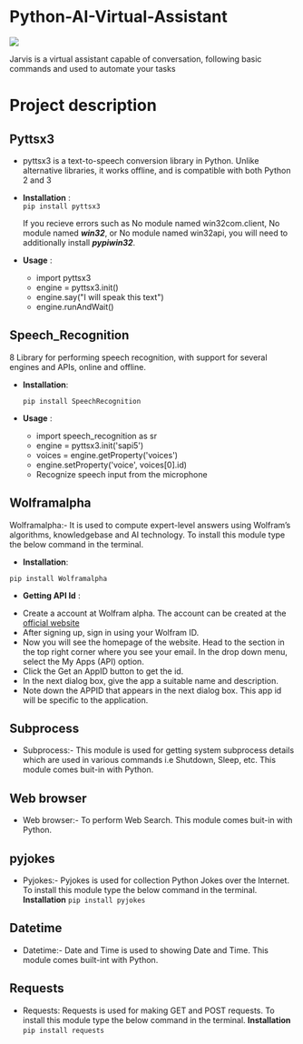 Python-AI-Virtual-Assistant
============================

![](https://img.shields.io/badge/Python-3.9.0-brightgreen.svg)

Jarvis is a  virtual assistant capable of conversation, following basic commands and used to automate your tasks 

# Project description

## Pyttsx3 

- pyttsx3 is a text-to-speech conversion library in Python. Unlike alternative libraries, it works offline, and is compatible with both Python 2 and 3

- **Installation** :   
 `pip install pyttsx3`

   If you recieve errors such as No module named win32com.client, No module named ***win32***, or No module named win32api, you will need to additionally install ***pypiwin32***.

- **Usage** :

  * import pyttsx3
  * engine = pyttsx3.init()
  * engine.say("I will speak this text")
  * engine.runAndWait()
  
  
## Speech_Recognition
  8 Library for performing speech recognition, with support for several engines and APIs, online and offline.
  
- **Installation**:

  `pip install SpeechRecognition`
  
 - **Usage** :
   * import speech_recognition as sr
   * engine = pyttsx3.init('sapi5')
   * voices = engine.getProperty('voices')
   * engine.setProperty('voice', voices[0].id)
   * Recognize speech input from the microphone

## Wolframalpha
Wolframalpha:- It is used to compute expert-level answers using Wolfram’s algorithms, knowledgebase and AI technology. To install this module type the below command in the terminal.
- **Installation**:
  
`pip install Wolframalpha`

 - **Getting API Id** :
  * Create a account at Wolfram alpha. The account can be created at the [official website](https://account.wolfram.com/auth/create)
  * After signing up, sign in using your Wolfram ID.
  * Now you will see the homepage of the website. Head to the section in the top right corner where you see your email. In the drop down menu, select the My Apps (API) option.
  * Click the Get an AppID button to get the id.
  * In the next dialog box, give the app a suitable name and description.
  * Note down the APPID that appears in the next dialog box. This app id will be specific to the application.
  
  ## Subprocess
  - Subprocess:- This module is used for getting system subprocess details which are used in various commands i.e Shutdown, Sleep, etc. This module comes buit-in with Python. 
  
  ## Web browser
  - Web browser:- To perform Web Search. This module comes buit-in with Python. 
  
  ## pyjokes
  - Pyjokes:- Pyjokes is used for collection Python Jokes over the Internet. To install this module type the below command in the terminal.
  **Installation**
  `pip install pyjokes`
  
  ## Datetime
  - Datetime:- Date and Time is used to showing Date and Time. This module comes built-int with Python. 
  
  ## Requests 
  -  Requests: Requests is used for making GET and POST requests. To install this module type the below command in the terminal.
  **Installation**
  `pip install requests`
  
  
  
  



